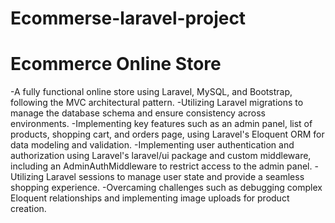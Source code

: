 # Ecommerse-laravel-project

# Ecommerce Online Store  

-A fully functional online store using Laravel, MySQL, and Bootstrap, following the MVC architectural pattern.
-Utilizing Laravel migrations to manage the database schema and ensure consistency across environments.
-Implementing key features such as an admin panel, list of products, shopping cart, and orders page, using Laravel's Eloquent ORM for data modeling and validation.
-Implementing user authentication and authorization using Laravel's laravel/ui package and custom middleware, including an AdminAuthMiddleware to restrict access to the admin panel.
-Utilizing Laravel sessions to manage user state and provide a seamless shopping experience.
-Overcaming challenges such as debugging complex Eloquent relationships and implementing image uploads for product creation.

